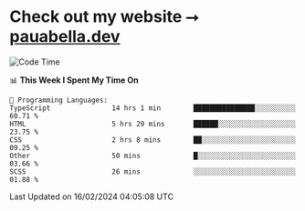 # Check out my website ⭢ [pauabella.dev](https://pauabella.dev)

<!--START_SECTION:waka-->
![Code Time](http://img.shields.io/badge/Code%20Time-3%2C003%20hrs-blue)

📊 **This Week I Spent My Time On** 

```text
💬 Programming Languages: 
TypeScript               14 hrs 1 min        ███████████████░░░░░░░░░░   60.71 % 
HTML                     5 hrs 29 mins       ██████░░░░░░░░░░░░░░░░░░░   23.75 % 
CSS                      2 hrs 8 mins        ██░░░░░░░░░░░░░░░░░░░░░░░   09.25 % 
Other                    50 mins             █░░░░░░░░░░░░░░░░░░░░░░░░   03.66 % 
SCSS                     26 mins             ░░░░░░░░░░░░░░░░░░░░░░░░░   01.88 % 
```


 Last Updated on 16/02/2024 04:05:08 UTC
<!--END_SECTION:waka-->

